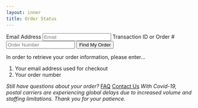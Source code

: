 ```yaml
---
layout: inner
title: Order Status
---
```


<div class="orderstatus">
    <form id="orderlookup">
        <label for="email">Email Address</label>
        <input type="text" id="email" name="email" placeholder="Email">
        <label for="order">Transaction ID or Order #</label>
        <input type="text" id="order" name="order" placeholder="Order Number">
        <input type="submit" class="button" value="Find My Order">
    </form>
    <output class="orderdetails"></output>
    <div id="guide">
        <p>In order to retrieve your order information, please enter...</p>
        <ol>
            <li>Your email address used for checkout</li>
            <li>Your order number</li>
        </ol>
        <div class="ordersupport">
            <em>Still have questions about your order?</em>
            <span>
                <a class="button" href="https://secondcityprints.zendesk.com/hc/en-us" target="_blank">FAQ</a>
                <a class="button" href="https://secondcityprints.zendesk.com/hc/en-us/requests/new" target="_blank">Contact Us</a>
            </span>
            <em>With Covid-19, postal carriers are experiencing global delays due to increased volume and staffing limitations. Thank you for your patience.</em>
        </div>
    </div>
</div>

<script>
    function getOrder(event) {
        event.preventDefault()
        var form = document.querySelector('form#orderlookup')
        var data = new FormData(document.querySelector('#orderlookup'))
        var output = document.querySelector('.orderdetails')

        //reset and validation
        output.innerHTML = ""
        if(!data.get('email').includes('@') || (!data.get('email') && !data.get('order'))) {
            output.insertAdjacentHTML('beforeend', `<div><span>ERROR</span>You need to enter a valid email and order number</div>`)
        }

        //if the output doesn't have an error, continue with the fetch
        if(output.innerHTML == "") {
            form.classList.add('fetching') //locks out user from hitting anything in the form while active
            fetch(`https://splitshipupdate.scporderlookup.ksws.workers.dev/?email=${encodeURIComponent(data.get('email'))}&order=${encodeURIComponent(data.get('order'))}`).then(res=>res.json().then(data=>{ //gets the JSON from the worker
                output.insertAdjacentHTML('beforeend', `<div class='outputblock'>${getShipmentDisplayString(data)}</div>`)
                form.classList.remove('fetching')           
            }))
        }
    }
    document.getElementById('orderlookup').addEventListener("submit", getOrder)

    //returns an HTML block for all the given data
    function getShipmentDisplayString(data) {
        var shipTo, state, tracking, items, error, shipments
        for (const key in data) {
            var field = data[key]
            
            //goes through any returned data and formats it appropriately
            switch(key) {
                case 'shipto': 
                    shipTo = `<div class="ordership"><span>Shipping To:</span>${field}</div>`
                break

                case 'state': 
                    state = `<div class="orderstate"><span>Shipping State: ${field.toUpperCase()}</span>`
                    switch(field) { //if the order is unshipped, we add an extra message - if not, we just close it
                        case 'unshipped':
                            state += `<em>Your order is either still being manufactured and is on pre-order, or is in our shipping program and pending shipment. Please note, all in-stock orders can have up to a 5-7 business day processing time before shipment. Preorders generally ship within 3-12 weeks after the order is placed - if there is a more specific timeline, it will be listed on the product page.<br><br>You will receive an email with your shipment tracking information after your item has been picked up from our warehouse and is on the way to you, and the tracking link will also show up here once it is processed for shipment.</em></div>`
                        break

                        case 'splitship':
                            state += `<em>Items in your order are shipping separately.</em></div>`
                        break

                        default:
                            state += '</div>'
                    }
                break

                case 'tracking': 
                    tracking = `<div class="ordertracking"><a href="${field}" class="button" target="_blank">TRACKING</a></div>`
                break

                case 'items':
                    items = '<div class="orderitems"><span>Order Items</span>'
                    field.forEach(item=>{
                        items += `<div class="orderitem">x${item.quantity} ${item.name} - ${item.price}</div>`
                    })
                    items += '</div>'
                break

                case 'error':
                    error = `<div class="error"><span>ERROR</span>${field.toUpperCase()}`
                    if(field.includes('Order not found')) {
                        error+= `
                        <div class="chint">
                            <span>If your confirmation email includes a transaction number, try using that instead!<br>It will look like this in your order confirmation email:</span>
                            <img src="/img/orderstatus/chexample.png" alt="a combination of numbers and letters following the word Transaction">
                            <span>If you don't have one or it still doesn't work, and you've made sure there are no typos, reach out to our customer support below!</span>
                        </div>`
                    }
                    error += "</div>"
                break

                case 'shipments':
                    shipments = "<div class='shipments'>"
                    field.forEach((shipment, i)=>{
                        shipments += `<div class='outputblock'><span>Shipment #${i}</span>${getShipmentDisplayString(shipment)}</div>`
                    })                    
                    shipments += "</div>"
                break
            }
        }

        //Adds all of the fields whether they were defined or not to the output, replacing undefined ones with empty strings
        return `${error || ""}${state || ""}${shipTo || ""}${tracking || ""}${items || ""}${shipments || ""}`
    }
</script>
